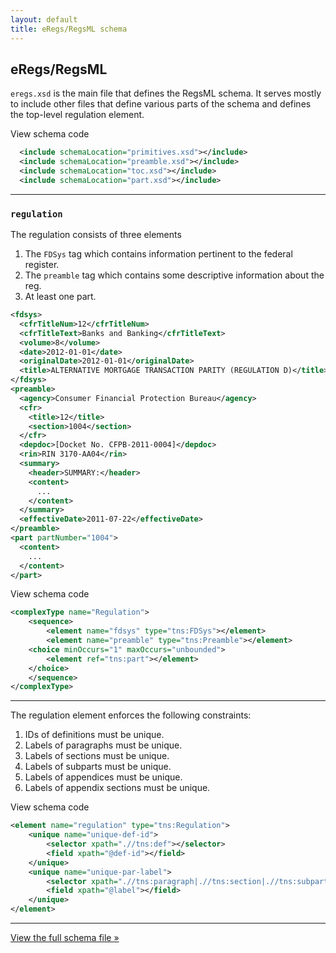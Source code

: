 ```yaml
---
layout: default
title: eRegs/RegsML schema
---
```


## eRegs/RegsML


`eregs.xsd` is the main file that defines the RegsML schema. It serves mostly to include other files that define various parts of the schema and defines the top-level regulation element.

<span class="toggle">View schema code</span>

```xml
  <include schemaLocation="primitives.xsd"></include>
  <include schemaLocation="preamble.xsd"></include>
  <include schemaLocation="toc.xsd"></include>
  <include schemaLocation="part.xsd"></include>
```

---

### `regulation`

The regulation consists of three elements

1. The `FDSys` tag which contains information pertinent to the federal register.
2. The `preamble` tag which contains some descriptive information about the reg.
3. At least one part.

```xml
<fdsys>
  <cfrTitleNum>12</cfrTitleNum>
  <cfrTitleText>Banks and Banking</cfrTitleText>
  <volume>8</volume>
  <date>2012-01-01</date>
  <originalDate>2012-01-01</originalDate>
  <title>ALTERNATIVE MORTGAGE TRANSACTION PARITY (REGULATION D)</title>
</fdsys>
<preamble>
  <agency>Consumer Financial Protection Bureau</agency>
  <cfr>
    <title>12</title>
    <section>1004</section>
  </cfr>
  <depdoc>[Docket No. CFPB-2011-0004]</depdoc>
  <rin>RIN 3170-AA04</rin>
  <summary>
    <header>SUMMARY:</header>
    <content>
      ...
    </content>
  </summary>
  <effectiveDate>2011-07-22</effectiveDate>
</preamble>
<part partNumber="1004">
  <content>
    ...
  </content>
</part>
```

<span class="toggle">View schema code</span>

```xml
<complexType name="Regulation">
	<sequence>
		<element name="fdsys" type="tns:FDSys"></element>
		<element name="preamble" type="tns:Preamble"></element>
  	<choice minOccurs="1" maxOccurs="unbounded">
  		<element ref="tns:part"></element>
  	</choice>
	</sequence>
</complexType>
```

---

The regulation element enforces the following constraints:

1. IDs of definitions must be unique.
2. Labels of paragraphs must be unique.
3. Labels of sections must be unique.
4. Labels of subparts must be unique.
5. Labels of appendices must be unique.
6. Labels of appendix sections must be unique.

<span class="toggle">View schema code</span>

```xml
<element name="regulation" type="tns:Regulation">
	<unique name="unique-def-id">
		<selector xpath=".//tns:def"></selector>
		<field xpath="@def-id"></field>
	</unique>
	<unique name="unique-par-label">
		<selector xpath=".//tns:paragraph|.//tns:section|.//tns:subpart|.//tns:appendix|.//tns:appendixSection"></selector>
		<field xpath="@label"></field>
	</unique>
</element>
```

---

[View the full schema file &#187;](https://github.com/cfpb/regulations-schema/blob/master/src/eregs.xsd)
